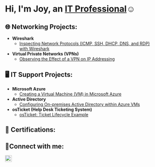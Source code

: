 <h1>Hi, I'm Joy, an <a href="https://linkedin.com/in/joy-townsend24">IT Professional</a>☺</h1>

<h2>🌐 Networking Projects:</h2>

- <b>Wireshark</b>
  - [Inspecting Network Protocols (ICMP, SSH, DHCP, DNS, and RDP) with Wireshark](https://github.com/jtowns14/wireshark-network-protocols)
- <b>Virtual Private Networks (VPNs)</b>
  - [Observing the Effect of a VPN on IP Addressing](https://github.com/jtowns14/vpn-usage)

<h2>🖥️ IT Support Projects:</h2>

- <b>Microsoft Azure</b>
  - [Creating a Virtual Machine (VM) in Microsoft Azure](https://github.com/jtowns14/create-azure-vm)
- <b>Active Directory</b>
  - [Configuring On-premises Active Directory within Azure VMs](https://github.com/jtowns14/configure-ad)
- <b>osTicket (Help Desk Ticketing System)</b>
  - [osTicket: Ticket Lifecycle Example](https://github.com/jtowns14/ticket-lifecycle)

<h2>📄 Certifications:</h2>



<h2>🤳Connect with me:</h2>

[<img align="left" alt="Joy | LinkedIn" width="22px" src="https://cdn.jsdelivr.net/npm/simple-icons@v3/icons/linkedin.svg" />][linkedin]

[linkedin]: https://linkedin.com/in/joy-townsend24
